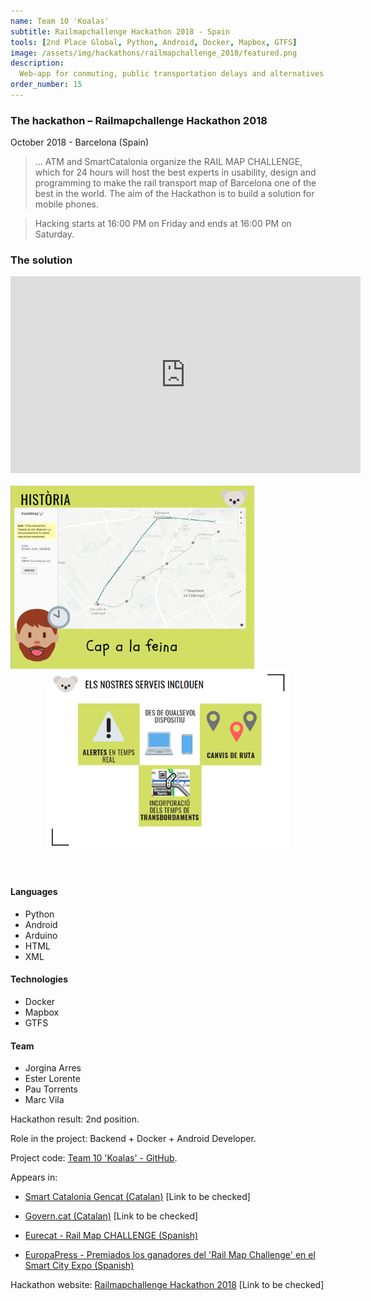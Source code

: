 ```yaml
---
name: Team 10 'Koalas'
subtitle: Railmapchallenge Hackathon 2018 - Spain
tools: [2nd Place Global, Python, Android, Docker, Mapbox, GTFS]
image: /assets/img/hackathons/railmapchallenge_2018/featured.png
description:
  Web-app for conmuting, public transportation delays and alternatives.
order_number: 15
---
```


### The hackathon – Railmapchallenge Hackathon 2018

October 2018 - Barcelona (Spain)

> ... ATM and SmartCatalonia organize the RAIL MAP CHALLENGE, which for 24 hours will host the best
> experts in usability, design and programming to make the rail transport map of Barcelona one of
> the best in the world. The aim of the Hackathon is to build a solution for mobile phones.

> Hacking starts at 16:00 PM on Friday and ends at 16:00 PM on Saturday.

### The solution

<div style="text-align: center;">
<iframe width="560" height="315" src="https://www.youtube.com/embed/OpodC8RdBtA" frameborder="0" allow="accelerometer; autoplay; clipboard-write; encrypted-media; gyroscope; picture-in-picture" allowfullscreen></iframe></div>
<br>

<div style="text-align: center;">
<img style="margin: 0 !important; float: left" src="/assets/img/hackathons/railmapchallenge_2018/screen1.png" width="390"/>
<img style="margin: 0 !important; display: inline" src="/assets/img/hackathons/railmapchallenge_2018/screen2.png" width="390"/>
</div>
<br><br>

#### Languages

- Python
- Android
- Arduino
- HTML
- XML

#### Technologies

- Docker
- Mapbox
- GTFS

#### Team

- Jorgina Arres
- Ester Lorente
- Pau Torrents
- Marc Vila

Hackathon result: 2nd position.

Role in the project: Backend + Docker + Android Developer.

Project code: [Team 10 'Koalas' - GitHub](https://github.com/LaQuay/railhackathon2018).

Appears in:

- [Smart Catalonia Gencat (Catalan)](http://smartcatalonia.gencat.cat/ca/detalls/activitatagenda/presentacio_rail_map_challenge) [Link to be checked]

- [Govern.cat (Catalan)](http://www.govern.cat/pres_gov/AppJava/govern/notespremsa/308302/latm-smartcatalonia-donen-sortida-rail-map-challenge-hackato-repensara-mapa-ferroviari-larea-barcelona.html) [Link to be checked]

- [Eurecat - Rail Map CHALLENGE (Spanish)](https://eurecat.org/es/calendario/rail-map-challenge/)

- [EuropaPress - Premiados los ganadores del 'Rail Map Challenge' en el Smart City Expo (Spanish)](https://www.europapress.es/catalunya/firadebarcelona-00630/noticia-premiados-ganadores-rail-map-challenge-smart-city-expo-20181114143436.html)

Hackathon website: [Railmapchallenge Hackathon 2018](https://railmapchallenge.cat/) [Link to be checked]
